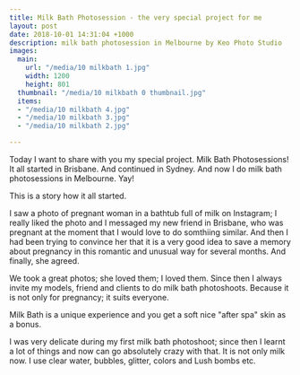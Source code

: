 ```yaml
---
title: Milk Bath Photosession - the very special project for me
layout: post
date: 2018-10-01 14:31:04 +1000
description: milk bath photosession in Melbourne by Keo Photo Studio
images:
  main: 
    url: "/media/10 milkbath 1.jpg"
    width: 1200
    height: 801
  thumbnail: "/media/10 milkbath 0 thumbnail.jpg"
  items:
  - "/media/10 milkbath 4.jpg"
  - "/media/10 milkbath 3.jpg"
  - "/media/10 milkbath 2.jpg"

---
```

Today I want to share with you my special project. Milk Bath Photosessions! It all started in Brisbane. And continued in Sydney. And now I do milk bath photosessions in Melbourne. Yay!

This is a story how it all started.

I saw a photo of pregnant woman in a bathtub full of milk on Instagram; I really liked the photo and I messaged my new friend in Brisbane, who was pregnant at the moment that I would love to do somthiing similar. And then I had been trying to convince her that it is a very good idea to save a memory about pregnancy in this romantic and unusual way for several months. And finally, she agreed.

We took a great photos; she loved them; I loved them. Since then I always invite my models, friend and clients to do milk bath photoshoots. Because it is not only for pregnancy; it suits everyone. 

Milk Bath is a unique experience and you get a soft nice "after spa" skin as a bonus.

I was very delicate during my first milk bath photoshoot; since then I learnt a lot of things and now can go absolutely crazy with that. It is not only milk now. I use clear water, bubbles, glitter, colors and Lush bombs etc.